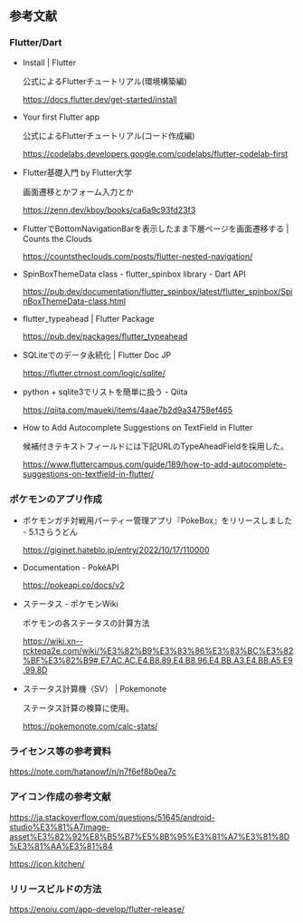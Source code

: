 ## 参考文献

### Flutter/Dart
 * Install | Flutter

   公式によるFlutterチュートリアル(環境構築編)

   https://docs.flutter.dev/get-started/install

 * Your first Flutter app

   公式によるFlutterチュートリアル(コード作成編)

   https://codelabs.developers.google.com/codelabs/flutter-codelab-first

 * Flutter基礎入門 by Flutter大学

   画面遷移とかフォーム入力とか

   https://zenn.dev/kboy/books/ca6a9c93fd23f3

 * FlutterでBottomNavigationBarを表示したまま下層ページを画面遷移する | Counts the Clouds

   https://countstheclouds.com/posts/flutter-nested-navigation/

 * SpinBoxThemeData class - flutter_spinbox library - Dart API

   https://pub.dev/documentation/flutter_spinbox/latest/flutter_spinbox/SpinBoxThemeData-class.html

 * flutter_typeahead | Flutter Package

   https://pub.dev/packages/flutter_typeahead

 * SQLiteでのデータ永続化 | Flutter Doc JP

   https://flutter.ctrnost.com/logic/sqlite/
 
 * python + sqlite3でリストを簡単に扱う - Qiita

   https://qiita.com/maueki/items/4aae7b2d9a34758ef465

 * How to Add Autocomplete Suggestions on TextField in Flutter

   候補付きテキストフィールドには下記URLのTypeAheadFieldを採用した。

   https://www.fluttercampus.com/guide/189/how-to-add-autocomplete-suggestions-on-textfield-in-flutter/

### ポケモンのアプリ作成
 * ポケモンガチ対戦用パーティー管理アプリ『PokeBox』をリリースしました - 5.1さらうどん

   https://giginet.hateblo.jp/entry/2022/10/17/110000

 * Documentation - PokéAPI

   https://pokeapi.co/docs/v2

 * ステータス - ポケモンWiki

   ポケモンの各ステータスの計算方法

   https://wiki.xn--rckteqa2e.com/wiki/%E3%82%B9%E3%83%86%E3%83%BC%E3%82%BF%E3%82%B9#.E7.AC.AC.E4.B8.89.E4.B8.96.E4.BB.A3.E4.BB.A5.E9.99.8D

 * ステータス計算機（SV） | Pokemonote

   ステータス計算の検算に使用。

   https://pokemonote.com/calc-stats/

### ライセンス等の参考資料

https://note.com/hatanowf/n/n7f6ef8b0ea7c

### アイコン作成の参考文献

https://ja.stackoverflow.com/questions/51645/android-studio%E3%81%A7image-asset%E3%82%92%E8%B5%B7%E5%8B%95%E3%81%A7%E3%81%8D%E3%81%AA%E3%81%84

https://icon.kitchen/

### リリースビルドの方法

https://enoiu.com/app-develop/flutter-release/

